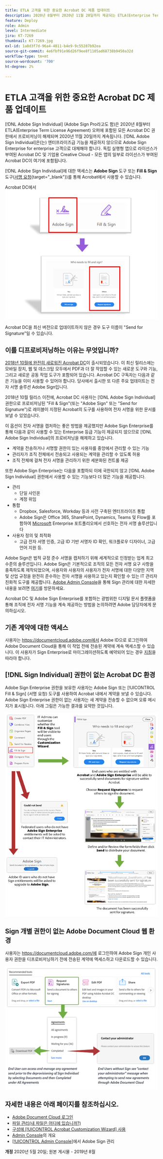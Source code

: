 ```yaml
---
title: ETLA 고객을 위한 중요한 Acrobat DC 제품 업데이트
description: 2020년 8월부터 2020년 11월 20일까지 제공되는 ETLA(Enterprise Term License Agreement) 오퍼에 포함된 Acrobat DC 권한에 대한 중요한 변경 사항에 대해 알아봅니다
feature: Deploy
role: Admin
level: Intermediate
jira: KT-7269
thumbnail: KT-7269.jpg
exl-id: 1a8d3f7d-96a4-4811-b4e9-9c55287b92ea
source-git-commit: 4e6fbf91e96d26f9ee8f1105ad68738b9450a32d
workflow-type: tm+mt
source-wordcount: '700'
ht-degree: 2%

---
```


# ETLA 고객을 위한 중요한 Acrobat DC 제품 업데이트

[!DNL Adobe Sign Individual] (Adobe Sign Pro라고도 함)은 2020년 8월부터 ETLA(Enterprise Term License Agreement) 오퍼에 포함된 모든 Acrobat DC 권한에서 프로비저닝이 해제되며 2020년 11월 20일까지 계속됩니다. [!DNL Adobe Sign Individual]은(는) 엔터프라이즈급 기능을 제공하지 않으므로 Adobe Sign Enterprise for enterprise 고객으로 대체해야 합니다. 독립 실행형 앱으로 라이선스가 부여된 Acrobat DC 및 기업용 Creative Cloud - 모든 앱의 일부로 라이선스가 부여된 Acrobat DC이 여기에 포함됩니다.

[!DNL Adobe Sign Individual]에 대한 액세스는 **Adobe Sign** 도구 또는 **Fill &amp; Sign** 도구([서명 요청](https://www.adobe.com/kr/acrobat/online/request-signature.html){target="_blank"})를 통해 Acrobat에서 사용할 수 있습니다.

Acrobat DC에서 ![[!DNL Adobe Sign Individual] 액세스](../assets/Deploy_SignEntitle1.png)

Acrobat DC을 최신 버전으로 업데이트하지 않은 경우 도구 이름이 &quot;Send for Signature&quot;일 수 있습니다.

## 이를 디프로비저닝하는 이유는 무엇입니까?

[2018년 10월에 완전히 새로워진 Acrobat DC](https://news.adobe.com/news/news-details/2018/Adobe-Redefines-What-Is-Possible-With-PDF-With-All-New-Acrobat-DC)이 출시되었습니다. 이 최신 릴리스에는 모바일 장치, 웹 및 데스크탑 모두에서 PDF과 더 잘 작업할 수 있는 새로운 도구와 기능, 그리고 새로운 공동 작업 도구가 포함되어 있습니다. Acrobat DC 구독자는 다음과 같은 기능을 이미 사용할 수 있어야 합니다. 당사에서 출시한 또 다른 주요 업데이트는 전자 서명 솔루션 Adobe Sign입니다.

2018년 10월 릴리스 이전에, Acrobat DC 사용자는 [!DNL Adobe Sign Individual] 권한으로 프로비저닝된 &quot;Fill &amp; Sign&quot;(또는 &quot;Adobe Sign&quot; 또는 &quot;Send for Signature&quot;)로 레이블이 지정된 Acrobat의 도구를 사용하여 전자 서명을 위한 문서를 보낼 수 있었습니다.

이 옵션이 전자 서명을 캡처하는 좋은 방법을 제공했지만 Adobe Sign Enterprise를 통해 다음과 같이 사용할 수 있는 Enterprise 등급 기능이 제공되지 않으므로 [!DNL Adobe Sign Individual]의 프로비저닝을 해제하고 있습니다.

* 계약을 전송하거나 서명할 권한이 있는 사용자를 중앙에서 관리할 수 있는 기능
* 관리자가 조직 전체에서 전송되고 사용되는 계약을 관리할 수 있도록 허용
* 조직 전체에 걸쳐 전자 서명을 관리하기 위한 세분화된 컨트롤 제공

또한 Adobe Sign Enterprise는 다음을 포함하되 이에 국한되지 않고 [!DNL Adobe Sign Individual] 권한에서 사용할 수 있는 기능보다 더 많은 기능을 제공합니다.

* 관리
   * 단일 사인온
   * 계정 위임
* 통합
   * Dropbox, Salesforce, Workday 등과 사전 구축된 엔터프라이즈 통합
   * Adobe Sign은 Office 365, SharePoint, Dynamics, Teams 및 Flow를 포함하여 [Microsoft](https://acrobat.adobe.com/us/en/business/integrations/microsoft.html) Enterprise 포트폴리오에서 선호하는 전자 서명 솔루션입니다
* 사용자 정의 및 최적화
   * 고급 전자 서명 인증, 고급 ID 기반 서명자 ID 확인, 워크플로우 디자이너, 고급 언어 지원 등.

Adobe Sign은 법적 규정 준수 서명을 캡처하기 위해 세계적으로 인정받는 업계 최고 수준의 솔루션입니다. Adobe Sign은 기본적으로 조직의 모든 전자 서명 요구 사항을 충족하도록 제작되었으며, 사용자와 사용자의 사용자가 전자 서명에 대한 다양한 지역 및 산업 규정을 완전히 준수하는 전자 서명을 사용하고 있는지 확인할 수 있는 IT 관리자 친화적 도구를 제공합니다. [Adobe Admin Console](https://helpx.adobe.com/kr/enterprise/using/admin-console.html)을 통해 Sign 관리에 대한 자세한 내용을 보려면 [여기](https://helpx.adobe.com/kr/enterprise/using/adobe-sign-for-enterprise.html)를 방문하세요.

Acrobat DC 및 Adobe Sign Enterprise를 포함하는 광범위한 디지털 문서 플랫폼을 통해 조직에 전자 서명 기능을 계속 제공하는 방법을 논의하려면 Adobe 담당자에게 문의하십시오.

## 기존 계약에 대한 액세스

사용자는 https://documentcloud.adobe.com에서 Adobe ID으로 로그인하여 Adobe Document Cloud을 통해 이 작업 전에 전송된 계약에 계속 액세스할 수 있습니다. 이 사용자가 Sign Enterprise로 마이그레이션하도록 예약되어 있는 경우 [지침](https://helpx.adobe.com/kr/sign/kb/how-to-download-signed-documents---adobe-sign.html)을 따라야 합니다.

## [!DNL Sign Individual] 권한이 없는 Acrobat DC 환경

Adobe Sign Enterprise 권한을 보유한 사용자는 Adobe Sign 또는 [!UICONTROL Fill &amp; Sign] (서명 요청) 도구를 사용하여 Acrobat 내에서 계약을 보낼 수 있습니다.
Adobe Sign Enterprise 권한이 없는 사용자는 새 계약을 전송할 수 없으며 오류 메시지가 표시됩니다. 아래 그림은 가능한 결과를 요약한 것입니다.

![Acrobat DC 경험에 대한 오류 메시지](../assets/Deploy_SignEntitle2.png)

## Sign 개별 권한이 없는 Adobe Document Cloud 웹 환경

사용자는 https://documentcloud.adobe.com/에 로그인하여 Adobe Sign 개인 사용자 권한을 디프로비저닝하기 전에 전송된 계약에 액세스하고 다운로드할 수 있습니다.

![Document Cloud 웹 경험에 대한 오류 메시지](../assets/Deploy_SignEntitle3.png)

## 자세한 내용은 아래 페이지를 참조하십시오.

* [Adobe Document Cloud 로그인](https://helpx.adobe.com/kr/document-cloud/help/sign-in.html)
* [파일 관리(내 파일은 어디에 있습니까?)](https://helpx.adobe.com/kr/document-cloud/help/manage-files.html)
* [구성에 [!UICONTROL Acrobat Customization Wizard] 사용](https://www.adobe.com/devnet-docs/acrobatetk/tools/Wizard/WizardDC/index.html)
* [Admin Console](https://helpx.adobe.com/kr/enterprise/using/admin-console.html)의 개요
* [[!UICONTROL Admin Console]](https://helpx.adobe.com/kr/enterprise/using/adobe-sign-for-enterprise.html)에서 Adobe Sign 관리

**개정** 2020년 5월 20일; 원본 게시물 - 2019년 8월
